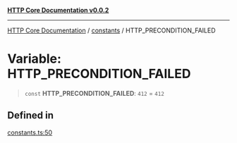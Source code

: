 [**HTTP Core Documentation v0.0.2**](../../README.md)

***

[HTTP Core Documentation](../../modules.md) / [constants](../README.md) / HTTP\_PRECONDITION\_FAILED

# Variable: HTTP\_PRECONDITION\_FAILED

> `const` **HTTP\_PRECONDITION\_FAILED**: `412` = `412`

## Defined in

[constants.ts:50](https://github.com/stonemjs/http-core/blob/ed7c2187bd85b6877da7cd9f8c94448716446e07/src/constants.ts#L50)
